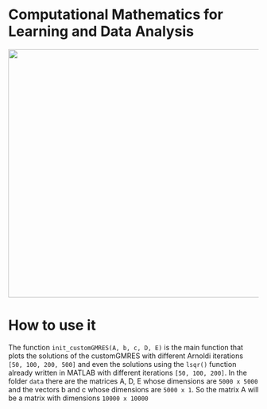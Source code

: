 # **Computational Mathematics for Learning and Data Analysis**

<p align="center">
  <img height=500px width=550px src="https://user-images.githubusercontent.com/73891662/148542540-b0cb8277-d883-46a2-8de1-3058101c0372.PNG">
</p>

# **How to use it**

The function `init_customGMRES(A, b, c, D, E)` is the main function that plots the solutions of the customGMRES with different Arnoldi iterations `[50, 100, 200, 500]` and even the solutions using the `lsqr()` function already written in MATLAB with different iterations `[50, 100, 200]`.
In the folder `data` there are the matrices A, D, E whose dimensions are `5000 x 5000` and the vectors b and c whose dimensions are `5000 x 1`. So the matrix A will be a matrix with dimensions `10000 x 10000`
